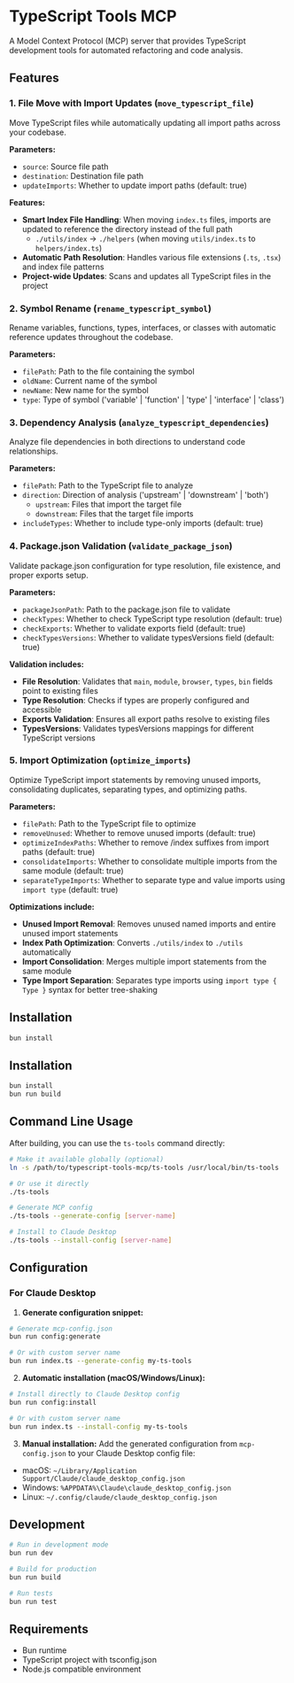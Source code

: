 # TypeScript Tools MCP

A Model Context Protocol (MCP) server that provides TypeScript development tools for automated refactoring and code analysis.

## Features

### 1. File Move with Import Updates (`move_typescript_file`)
Move TypeScript files while automatically updating all import paths across your codebase.

**Parameters:**
- `source`: Source file path
- `destination`: Destination file path
- `updateImports`: Whether to update import paths (default: true)

**Features:**
- **Smart Index File Handling**: When moving `index.ts` files, imports are updated to reference the directory instead of the full path
  - `./utils/index` → `./helpers` (when moving `utils/index.ts` to `helpers/index.ts`)
- **Automatic Path Resolution**: Handles various file extensions (`.ts`, `.tsx`) and index file patterns
- **Project-wide Updates**: Scans and updates all TypeScript files in the project

### 2. Symbol Rename (`rename_typescript_symbol`)
Rename variables, functions, types, interfaces, or classes with automatic reference updates throughout the codebase.

**Parameters:**
- `filePath`: Path to the file containing the symbol
- `oldName`: Current name of the symbol
- `newName`: New name for the symbol
- `type`: Type of symbol ('variable' | 'function' | 'type' | 'interface' | 'class')

### 3. Dependency Analysis (`analyze_typescript_dependencies`)
Analyze file dependencies in both directions to understand code relationships.

**Parameters:**
- `filePath`: Path to the TypeScript file to analyze
- `direction`: Direction of analysis ('upstream' | 'downstream' | 'both')
  - `upstream`: Files that import the target file
  - `downstream`: Files that the target file imports
- `includeTypes`: Whether to include type-only imports (default: true)

### 4. Package.json Validation (`validate_package_json`)
Validate package.json configuration for type resolution, file existence, and proper exports setup.

**Parameters:**
- `packageJsonPath`: Path to the package.json file to validate
- `checkTypes`: Whether to check TypeScript type resolution (default: true)
- `checkExports`: Whether to validate exports field (default: true)
- `checkTypesVersions`: Whether to validate typesVersions field (default: true)

**Validation includes:**
- **File Resolution**: Validates that `main`, `module`, `browser`, `types`, `bin` fields point to existing files
- **Type Resolution**: Checks if types are properly configured and accessible
- **Exports Validation**: Ensures all export paths resolve to existing files
- **TypesVersions**: Validates typesVersions mappings for different TypeScript versions

### 5. Import Optimization (`optimize_imports`)
Optimize TypeScript import statements by removing unused imports, consolidating duplicates, separating types, and optimizing paths.

**Parameters:**
- `filePath`: Path to the TypeScript file to optimize
- `removeUnused`: Whether to remove unused imports (default: true)
- `optimizeIndexPaths`: Whether to remove /index suffixes from import paths (default: true)
- `consolidateImports`: Whether to consolidate multiple imports from the same module (default: true)
- `separateTypeImports`: Whether to separate type and value imports using `import type` (default: true)

**Optimizations include:**
- **Unused Import Removal**: Removes unused named imports and entire unused import statements
- **Index Path Optimization**: Converts `./utils/index` to `./utils` automatically
- **Import Consolidation**: Merges multiple import statements from the same module
- **Type Import Separation**: Separates type imports using `import type { Type }` syntax for better tree-shaking

## Installation

```bash
bun install
```

## Installation

```bash
bun install
bun run build
```

## Command Line Usage

After building, you can use the `ts-tools` command directly:

```bash
# Make it available globally (optional)
ln -s /path/to/typescript-tools-mcp/ts-tools /usr/local/bin/ts-tools

# Or use it directly
./ts-tools

# Generate MCP config
./ts-tools --generate-config [server-name]

# Install to Claude Desktop
./ts-tools --install-config [server-name]
```

## Configuration

### For Claude Desktop

1. **Generate configuration snippet:**
```bash
# Generate mcp-config.json
bun run config:generate

# Or with custom server name
bun run index.ts --generate-config my-ts-tools
```

2. **Automatic installation (macOS/Windows/Linux):**
```bash
# Install directly to Claude Desktop config
bun run config:install

# Or with custom server name
bun run index.ts --install-config my-ts-tools
```

3. **Manual installation:**
Add the generated configuration from `mcp-config.json` to your Claude Desktop config file:
- macOS: `~/Library/Application Support/Claude/claude_desktop_config.json`
- Windows: `%APPDATA%\Claude\claude_desktop_config.json`
- Linux: `~/.config/claude/claude_desktop_config.json`

## Development

```bash
# Run in development mode
bun run dev

# Build for production
bun run build

# Run tests
bun run test
```

## Requirements

- Bun runtime
- TypeScript project with tsconfig.json
- Node.js compatible environment